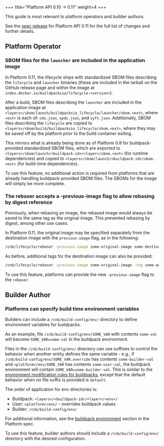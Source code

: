 +++
title="Platform API 0.10 -> 0.11"
weight=4
+++

<!--more-->

This guide is most relevant to platform operators and builder authors.

See the [spec release](https://github.com/buildpacks/spec/releases/tag/platform%2Fv0.11) for Platform API 0.11 for the full list of changes and further details.

## Platform Operator

### SBOM files for the `launcher` are included in the application image

In Platform 0.11, the lifecycle ships with standardized SBOM files describing the `lifecycle` and `launcher` binaries
(these are included in the tarball on the GitHub release page and within the image at `index.docker.io/buildpacksio/lifecycle:<version>`).

After a build, SBOM files describing the `launcher` are included in the application image at `<layers>/sbom/launch/buildpacksio_lifecycle/launcher/sbom.<ext>`,
where `<ext>` is each of: `cdx.json`, `spdx.json`, and `syft.json`.
Additionally, SBOM files describing the `lifecycle` are copied to `<layers>/sbom/build/buildpacksio_lifecycle/sbom.<ext>`,
where they may be saved off by the platform prior to the build container exiting.

This mirrors what is already being done as of Platform 0.8 for buildpack-provided standardized SBOM files,
which are exported to `<layers>/sbom/launch/<buildpack-id>/<layer>/sbom.<ext>` (for runtime dependencies)
and copied to `<layers>/sbom/launch/<buildpack-id>/sbom.<ext>` (for build-time dependencies).

To use this feature, no additional action is required from platforms that are already handling buildpack-provided SBOM files.
The SBOMs for the image will simply be more complete.

### The rebaser accepts a -previous-image flag to allow rebasing by digest reference

Previously, when rebasing an image, the rebased image would always be saved to the same tag as the original image.
This prevented rebasing by digest, among other use cases.

In Platform 0.11, the original image may be specified separately from the destination image with the `previous-image` flag, as in the following:

```bash
/cnb/lifecycle/rebaser -previous-image some-original-image some-destination-image
```

As before, additional tags for the destination image can also be provided:

```bash
/cnb/lifecycle/rebaser -previous-image some-original-image -tag some-additional-tag:latest some-destination-image
```

To use this feature, platforms can provide the new `-previous-image` flag to the `rebaser`.

## Builder Author

### Platforms can specify build time environment variables

Builders can include a `/cnb/build-config/env/` directory to define environment variables for buildpacks.

As an example, file `/cnb/build-config/env/SOME_VAR` with contents `some-val` will become `SOME_VAR=some-val` in the buildpack environment.

Files in the `/cnb/build-config/env/` directory can use suffixes to control the behavior when another entity defines the same variable -
e.g., if `/cnb/build-config/env/SOME_VAR.override` has contents `some-builder-val` and `<platform>/env/SOME_VAR` has contents `some-user-val`,
the buildpack environment will contain `SOME_VAR=some-builder-val`.
This is similar to the [environment modification rules for buildpacks](https://github.com/buildpacks/spec/blob/main/buildpack.md#environment-variable-modification-rules),
except that the default behavior when no file suffix is provided is `default`.

The order of application for env directories is:
* Buildpack: `<layers>/<buildpack-id>/<layer>/<env>/`
* User: `<platform>/env/` - overrides buildpack values
* Builder: `/cnb/build-config/env/`

For additional information, see the [buildpack environment](https://github.com/buildpacks/spec/blob/main/platform.md#buildpack-environment) section in the Platform spec.

To use this feature, builder authors should include a `/cnb/build-config/env/` directory with the desired configuration.

